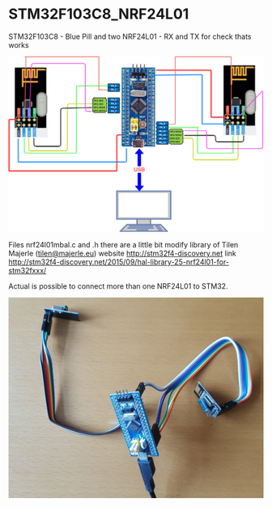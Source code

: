 # STM32F103C8_NRF24L01
STM32F103C8 - Blue Pill and two NRF24L01 - RX and TX for check thats works

<img src='STM32F103_and_2_NRF24L01.png' />

Files nrf24l01mbal.c and .h there are a little bit modify library of Tilen Majerle (tilen@majerle.eu)
website http://stm32f4-discovery.net
link    http://stm32f4-discovery.net/2015/09/hal-library-25-nrf24l01-for-stm32fxxx/

Actual is possible to connect more than one NRF24L01 to STM32.

<img src='photo_of_connections.jpg' />
